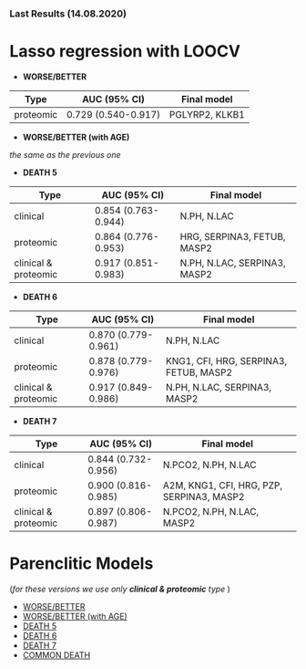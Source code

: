 ### Last Results (14.08.2020)
# Lasso regression with LOOCV

- **WORSE/BETTER**

| Type      | AUC (95% CI)        | Final model |
|-----------|---------------------|-------------|
| proteomic | 0.729 (0.540-0.917) | PGLYRP2, KLKB1 |
- **WORSE/BETTER (with AGE)** 

_the same as the previous one_ 
- **DEATH 5**

| Type      | AUC (95% CI)        | Final model |
|-----------|---------------------|-------------|
| clinical  | 0.854 (0.763-0.944) | N.PH, N.LAC |
| proteomic | 0.864 (0.776-0.953) | HRG, SERPINA3, FETUB, MASP2 |
| clinical &  proteomic| 0.917 (0.851-0.983) | N.PH, N.LAC, SERPINA3, MASP2 |

- **DEATH 6**

| Type      | AUC (95% CI)        | Final model |
|-----------|---------------------|-------------|
| clinical  | 0.870 (0.779-0.961) | N.PH, N.LAC |
| proteomic | 0.878 (0.779-0.976) | KNG1, CFI, HRG, SERPINA3, FETUB, MASP2 |
| clinical &  proteomic| 0.917 (0.849-0.986) | N.PH, N.LAC, SERPINA3, MASP2 |

- **DEATH 7**

| Type      | AUC (95% CI)        | Final model |
|-----------|---------------------|-------------|
| clinical  | 0.844 (0.732-0.956) | N.PCO2, N.PH, N.LAC |
| proteomic | 0.900 (0.816-0.985) | A2M, KNG1, CFI, HRG, PZP, SERPINA3, MASP2 |
| clinical &  proteomic| 0.897 (0.806-0.987) | N.PCO2, N.PH, N.LAC, MASP2 |

# Parenclitic Models

(_for these versions we use only **clinical &  proteomic** type_ )
- [WORSE/BETTER](A.md)
- [WORSE/BETTER (with AGE)](WA.md)
- [DEATH 5](DEATH5.md)
- [DEATH 6](DEATH6.md)
- [DEATH 7](DEATH7.md)
- [COMMON DEATH](COMMON_DEATH.md)
